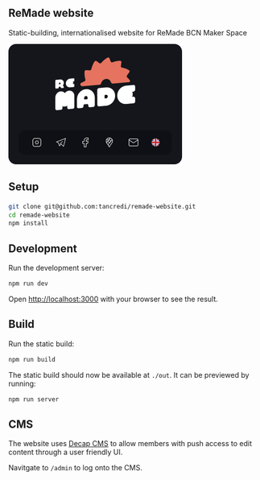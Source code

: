 ## ReMade website

Static-building, internationalised website for ReMade BCN Maker Space

<img src="./resources/cover.png" width="345" height="239" alt="Cover image" />

## Setup

```bash
git clone git@github.com:tancredi/remade-website.git
cd remade-website
npm install
```

## Development

Run the development server:

```bash
npm run dev
```

Open [http://localhost:3000](http://localhost:3000) with your browser to see the result.

## Build

Run the static build:

```bash
npm run build
```

The static build should now be available at `./out`. It can be previewed by running:

```bash
npm run server
```

## CMS

The website uses [Decap CMS](https://decapcms.org/) to allow members with push access to edit content through a user friendly UI.

Navitgate to `/admin` to log onto the CMS.
